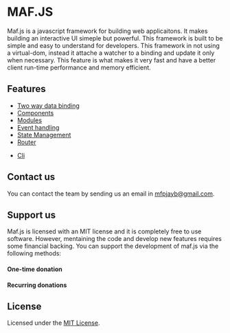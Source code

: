 # MAF.JS

Maf.js is a javascript framework for building web applicaitons.
It makes building an interactive UI simeple but powerful.
This framework is built to be simple and easy to understand for developers.
This framework in not using a virtual-dom,
instead it attache a watcher to a binding and update it only when necessary.
This feature is what makes it very fast and have a better client run-time performance and memory efficient.

## Features

* [Two way data binding](/component?id=data-binding)
* [Components](/component)
* [Modules](/module)
* [Event handling](/component?id=event-binding)
* [State Management](/store)
* [Router](/router)
<!-- * Directives -->
<!-- * Developer tools -->
* [Cli](cli-installation.md)

## Contact us

You can contact the team by sending us an email in [mfpjayb@gmail.com](mailto:mfpjayb@gmail.com).

## Support us

Maf.js is licensed with an MIT license and it is completely free to use software.
However, mentaining the code and develop new features requires some financial backing.
You can support the development of maf.js via the following methods:

#### One-time donation
#### Recurring donations

## License

Licensed under the [MIT License](LICENSE).
